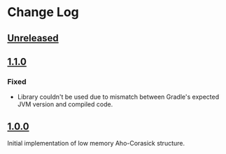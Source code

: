 # Change Log

## [Unreleased](https://github.com/pkware/LowMemoryAhoCorasick/tree/main)

## [1.1.0](https://github.com/pkware/LowMemoryAhoCorasick/tree/1.1.0)
### Fixed
- Library couldn't be used due to mismatch between Gradle's expected JVM version and compiled code.

## [1.0.0](https://github.com/pkware/LowMemoryAhoCorasick/tree/1.0.0)
Initial implementation of low memory Aho-Corasick structure.
